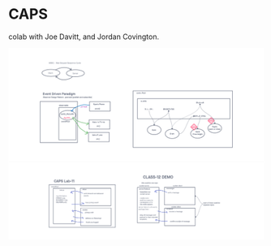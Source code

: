 # CAPS

colab with Joe Davitt, and Jordan Covington.

![uml](./assets/class-11-401d51.png)
![uml](./assets/class-12-401d51.png)

